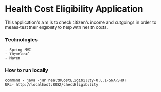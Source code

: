 # Health Cost Eligibility Application
This application's aim is to check citizen's income and outgoings in order to means-test their eligibility to help with health costs.

### Technologies
    - Spring MVC
    - Thymeleaf
    - Maven

### How to run locally
    command - java -jar healthCostEligibility-0.0.1-SNAPSHOT
    URL- http://localhost:8082/checkEligibility
 